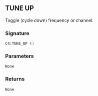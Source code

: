 ## TUNE UP

Toggle (cycle down) frequency or channel.


### Signature

`C4:TUNE_UP ()`


### Parameters

`None`


### Returns

`None`
